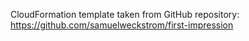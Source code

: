 CloudFormation template taken from GitHub repository:
https://github.com/samuelweckstrom/first-impression
